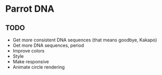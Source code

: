 # Parrot DNA

## TODO
- Get more consistent DNA sequences (that means goodbye, Kakapo)
- Get more DNA sequences, period
- Improve colors
- Style
- Make responsive
- Animate circle rendering